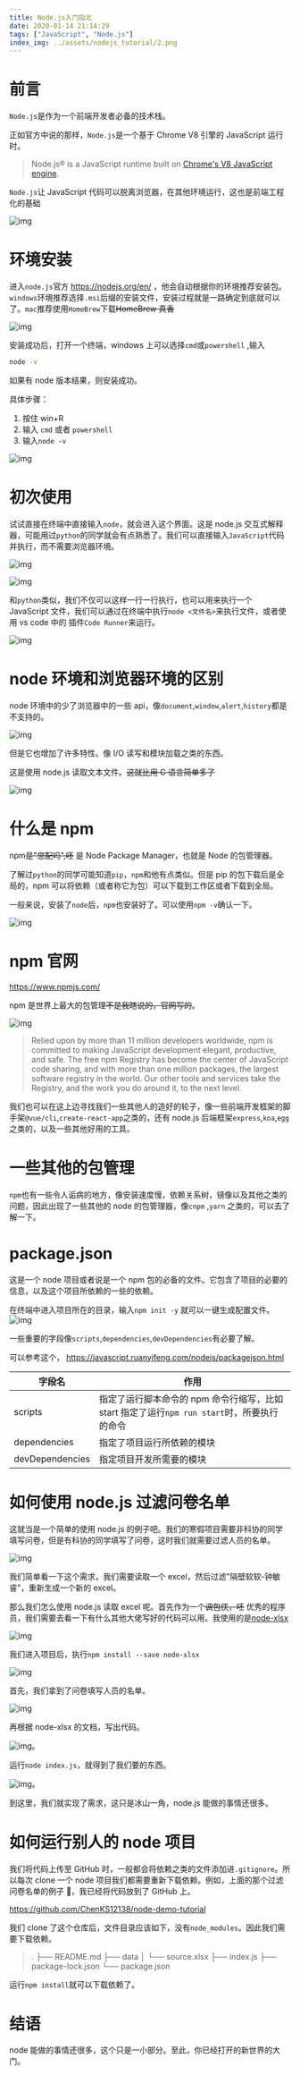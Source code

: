 ```yaml
---
title: Node.js入门指北
date: 2020-01-14 21:14:29
tags: ["JavaScript", "Node.js"]
index_img: ../assets/nodejs_tutorial/2.png
---
```


# 前言

`Node.js`是作为一个前端开发者必备的技术栈。

正如官方中说的那样，`Node.js`是一个基于 Chrome V8 引擎的 JavaScript 运行时。

> Node.js® is a JavaScript runtime built on [Chrome's V8 JavaScript engine](https://v8.dev/).

`Node.js`让 JavaScript 代码可以脱离浏览器，在其他环境运行，这也是前端工程化的基础

![img](../assets/nodejs_tutorial/2.png)

# 环境安装

进入`node.js`官方 https://nodejs.org/en/ ，他会自动根据你的环境推荐安装包。`windows`环境推荐选择`.msi`后缀的安装文件，安装过程就是一路确定到底就可以了。`mac`推荐使用`HomeBrew`下载~~HomeBrew 真香~~

![img](../assets/nodejs_tutorial/1.png)

安装成功后，打开一个终端，windows 上可以选择`cmd`或`powershell` ,输入

```bash
node -v
```

如果有 node 版本结果，则安装成功。

具体步骤：

1. 按住 win+R
2. 输入 `cmd` 或者 `powershell`
3. 输入`node -v`

![img](../assets/nodejs_tutorial/3.png)

# 初次使用

试试直接在终端中直接输入`node`，就会进入这个界面。这是 node.js 交互式解释器，可能用过`python`的同学就会有点熟悉了。我们可以直接输入`JavaScript`代码并执行，而不需要浏览器环境。

![img](../assets/nodejs_tutorial/4.png)

![img](../assets/nodejs_tutorial/5.png)

和`python`类似，我们不仅可以这样一行一行执行，也可以用来执行一个 JavaScript 文件，我们可以通过在终端中执行`node <文件名>`来执行文件，或者使用 vs code 中的 插件`Code Runner`来运行。

![img](../assets/nodejs_tutorial/6.png)

# node 环境和浏览器环境的区别

node 环境中的少了浏览器中的一些 api，像`document`,`window`,`alert`,`history`都是不支持的。

![img](../assets/nodejs_tutorial/7.png)

但是它也增加了许多特性。像 I/O 读写和模块加载之类的东西。

这是使用 node.js 读取文本文件。~~这就比用 C 语言简单多了~~

![img](../assets/nodejs_tutorial/8.png)

# 什么是 npm

npm~~是"您配吗",呸~~ 是 Node Package Manager，也就是 Node 的包管理器。

了解过`python`的同学可能知道`pip`，`npm`和他有点类似。但是 pip 的包下载后是全局的，npm 可以将依赖（或者称它为包）可以下载到工作区或者下载到全局。

一般来说，安装了`node`后，`npm`也安装好了。可以使用`npm -v`确认一下。

![img](../assets/nodejs_tutorial/9.png)

# npm 官网

https://www.npmjs.com/

npm 是世界上最大的包管理~~不是我瞎说的，官网写的~~。

![img](../assets/nodejs_tutorial/10.png)

> Relied upon by more than 11 million developers worldwide, npm is committed to making JavaScript development elegant, productive, and safe. The free npm Registry has become the center of JavaScript code sharing, and with more than one million packages, the largest software registry in the world. Our other tools and services take the Registry, and the work you do around it, to the next level.

我们也可以在这上边寻找我们一些其他人的造好的轮子，像一些前端开发框架的脚手架`@vue/cli`,`create-react-app`之类的，还有 node.js 后端框架`express`,`koa`,`egg`之类的，以及一些其他好用的工具。

# 一些其他的包管理

`npm`也有一些令人诟病的地方，像安装速度慢，依赖关系树，镜像以及其他之类的问题，因此出现了一些其他的 node 的包管理器，像`cnpm` ,`yarn` 之类的，可以去了解一下。

# package.json

这是一个 node 项目或者说是一个 npm 包的必备的文件。它包含了项目的必要的信息，以及这个项目所依赖的一些的依赖。

在终端中进入项目所在的目录，输入`npm init -y`
就可以一键生成配置文件。
![img](../assets/nodejs_tutorial/11.png)

一些重要的字段像`scripts`,`dependencies`,`devDependencies`有必要了解。

可以参考这个， https://javascript.ruanyifeng.com/nodejs/packagejson.html

| 字段名          | 作用                                                                                        |
| --------------- | ------------------------------------------------------------------------------------------- |
| scripts         | 指定了运行脚本命令的 npm 命令行缩写，比如 start 指定了运行`npm run start`时，所要执行的命令 |
| dependencies    | 指定了项目运行所依赖的模块                                                                  |
| devDependencies | 指定项目开发所需要的模块                                                                    |

# 如何使用 node.js 过滤问卷名单

这就当是一个简单的使用 node.js 的例子吧。我们的寒假项目需要非科协的同学填写问卷，但是有科协的同学填写了问卷，这时我们就需要过滤人员的名单。

![img](../assets/nodejs_tutorial/12.png)

我们简单看一下这个需求，我们需要读取一个 excel，然后过滤"隔壁软软-钟敏睿"，重新生成一个新的 excel。

那么我们怎么使用 node.js 读取 excel 呢。首先作为一个~~调包侠，呸~~ 优秀的程序员，我们需要去看一下有什么其他大佬写好的代码可以用。我使用的是[node-xlsx](https://www.npmjs.com/package/node-xlsx)

![img](../assets/nodejs_tutorial/13.png)

我们进入项目后，执行`npm install --save node-xlsx`

![img](../assets/nodejs_tutorial/14.png)

首先，我们拿到了问卷填写人员的名单。

![img](../assets/nodejs_tutorial/15.png)

再根据 node-xlsx 的文档，写出代码。

![img](../assets/nodejs_tutorial/16.png)。

运行`node index.js`，就得到了我们要的东西。

![img](../assets/nodejs_tutorial/17.png)。

到这里，我们就实现了需求，这只是冰山一角，node.js 能做的事情还很多。

# 如何运行别人的 node 项目

我们将代码上传至 GitHub 时，一般都会将依赖之类的文件添加进`.gitignore`。所以每次 clone 一个 node 项目我们都需要重新下载依赖。例如，上面的那个过滤问卷名单的例子 🌰，我已经将代码放到了 GitHub 上。

https://github.com/ChenKS12138/node-demo-tutorial

我们 clone 了这个仓库后，文件目录应该如下，没有`node_modules`。因此我们需要下载依赖。

> .
> ├── README.md
> ├── data
> │ └── source.xlsx
> ├── index.js
> ├── package-lock.json
> └── package.json

运行`npm install`就可以下载依赖了。

# 结语

node 能做的事情还很多，这个只是一小部分。至此，你已经打开的新世界的大门。
